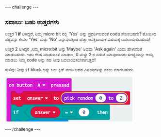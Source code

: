 --- challenge ---

## ಸವಾಲು: ಬಹು ಉತ್ತರಗಳು

ಉತ್ತರ 1 **if** ಆಗಿದ್ದರೆ, ನಿಮ್ಮ micro:bit ನಲ್ಲಿ 'Yes' ಅನ್ನು ಪ್ರದರ್ಶಿಸುವಂತೆ code ಸೇರಿಸಬಹದೇ? ತೋರಿಸಿದ ಪಠ್ಯವನ್ನು ಕೇವಲ 'Yes' ಮತ್ತು 'No' ಎನ್ನುವುದಕ್ಕಿಂತ ಹೆಚ್ಚು ಆಸಕ್ತಿದಾಯಕ ವಿಷಯಕ್ಕೆ ಬದಲಾಯಿಸಬಹುದು!

ಉತ್ತರ 2 ಆಗಿದ್ದರ ,ನಿಮ್ಮ micro:bit ಅನ್ನು'Maybe' ಅಥವಾ 'Ask again' ಎಂದು ಹೇಳುವಂತೆ ಮಾಡಬಹುದು. ಇದು ಕೆಲಸ ಮಾಡುವಂತೆ ಮಾಡಲು, 0 ಮತ್ತು 2 ರ ನಡುವೆ ಯಾವುದಾದರು ಸಂಖ್ಯೆಯನ್ನು ಆಯ್ಕೆ ಮಾಡಲು ನಿಮ್ಮ code ಅನ್ನು ಸಹ ನೀವು ಬದಲಾಯಿಸಬೇಕಾಗುತ್ತದೆ!

ಸುಳಿವು: ನೀವು `if` block ಅನ್ನು ಬಲ-ಕ್ಲಿಕ್ ಮಾಡಿ ಅದರ ವಿಷಯಗಳನ್ನು ನಕಲು ಮಾಡಬಹುದು.

![screenshot](images/fortune-random-2.png)

--- /challenge ---